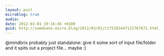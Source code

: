 ```yaml
---
layout: post
microblog: true
audio: 
date: 2012-03-01 19:16:45 +0100
guid: http://samdeane.micro.blog/2012/03/01/t175283447122767872.html
---
```

@mindbrix probably just standalone: give it some sort of input file/folder and it spits out a project file… maybe :)
